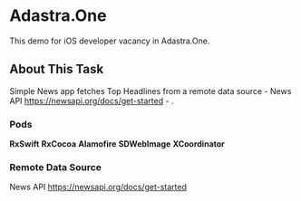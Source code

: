 # Adastra.One

This demo for iOS developer vacancy in Adastra.One.

## About This Task

Simple News app fetches Top Headlines from a remote data source - News API https://newsapi.org/docs/get-started - .


### Pods

**RxSwift**
**RxCocoa**
**Alamofire**
**SDWebImage**
**XCoordinator**

### Remote Data Source

News API https://newsapi.org/docs/get-started
